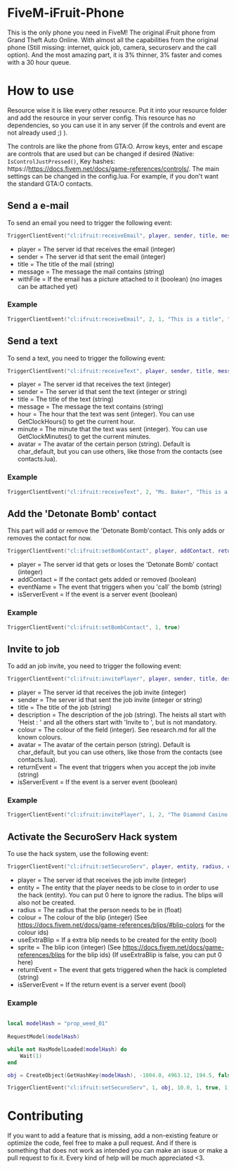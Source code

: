 # FiveM-iFruit-Phone

This is the only phone you need in FiveM! The original iFruit phone from Grand Theft Auto Online. With almost all the capabilities from the original phone (Still missing: internet, quick job, camera, securoserv and the call option). And the most amazing part, it is 3% thinner, 3% faster and comes with a 30 hour queue.

# How to use

Resource wise it is like every other resource. Put it into your resource folder and add the resource in your server config. This resource has no dependencies, so you can use it in any server (if the controls and event are not already used ;) ).

The controls are like the phone from GTA:O. Arrow keys, enter and escape are controls that are used but can be changed if desired (Native: `IsControlJustPressed()`, Key hashes: https://https://docs.fivem.net/docs/game-references/controls/. 
The main settings can be changed in the config.lua. For example, if you don't want the standard GTA:O contacts.

## Send a e-mail

To send an email you need to trigger the following event:

```lua
TriggerClientEvent("cl:ifruit:receiveEmail", player, sender, title, message, withFile) -- or TriggerEvent if you are triggering it client-sided (remove the player parameter)
``` 

- player = The server id that receives the email (integer)
- sender = The server id that sent the email (integer)
- title = The title of the mail (string)
- message = The message the mail contains (string)
- withFile = If the email has a picture attached to it (boolean) (no images can be attached yet)

### Example

```lua
TriggerClientEvent("cl:ifruit:receiveEmail", 2, 1, "This is a title", "This is the message", false)
``` 

## Send a text 

To send a text, you need to trigger the following event:

```lua
TriggerClientEvent("cl:ifruit:receiveText", player, sender, title, message, hour, minute, avatar) -- or TriggerEvent if you are triggering it client-sided (remove the player parameter)
```

- player = The server id that receives the text (integer)
- sender = The server id that sent the text (integer or string)
- title = The title of the text (string)
- message = The message the text contains (string)
- hour = The hour that the text was sent (integer). You can use GetClockHours() to get the current hour.
- minute = The minute that the text was sent (integer). You can use GetClockMinutes() to get the current minutes.
- avatar = The avatar of the certain person (string). Default is char_default, but you can use others, like those from the contacts (see contacts.lua).

### Example

```lua
TriggerClientEvent("cl:ifruit:receiveText", 2, "Ms. Baker", "This is a title", "This is a message", GetClockHours(), GetClockMinutes(), "char_casino_manager")
```

## Add the 'Detonate Bomb' contact

This part will add or remove the 'Detonate Bomb'contact. This only adds or removes the contact for now. 

```lua
TriggerClientEvent("cl:ifruit:setBombContact", player, addContact, returnEvent, isServerEvent) -- or TriggerEvent if you are triggering it client-sided (remove the player parameter)
```

- player = The server id that gets or loses the 'Detonate Bomb' contact (integer)
- addContact = If the contact gets added or removed (boolean)
- eventName = The event that triggers when you 'call' the bomb (string)
- isServerEvent = If the event is a server event (boolean)

### Example

```lua
TriggerClientEvent("cl:ifruit:setBombContact", 1, true)
```

## Invite to job 

To add an job invite, you need to trigger the following event: 

```lua
TriggerClientEvent("cl:ifruit:invitePlayer", player, sender, title, description, colour, avatar, returnEvent, isServerEvent) -- or TriggerEvent if you are triggering it client-sided (remove the player parameter)
```

- player = The server id that receives the job invite (integer)
- sender = The server id that sent the job invite (integer or string)
- title = The title of the job (string)
- description = The description of the job (string). The heists all start with 'Heist : ' and all the others start with 'Invite to ', but is not mandatory.
- colour = The colour of the field (integer). See research.md for all the known colours.
- avatar = The avatar of the certain person (string). Default is char_default, but you can use others, like those from the contacts (see contacts.lua).
- returnEvent = The event that triggers when you accept the job invite (string)
- isServerEvent = If the event is a server event (boolean)

### Example

```lua
TriggerClientEvent("cl:ifruit:invitePlayer", 1, 2, "The Diamond Casino Heist", " Heist : Diamond Casino Heist", 1, "char_lester", "myClientEvent", false)
```

## Activate the SecuroServ Hack system

To use the hack system, use the following event:

```lua
TriggerClientEvent("cl:ifruit:setSecuroServ", player, entity, radius, colour, useExtraBlip, sprite, returnEvent, isServerEvent) -- or TriggerEvent if you are triggering it client-sided (remove the player parameter)
```

- player = The server id that receives the job invite (integer)
- entity = The entity that the player needs to be close to in order to use the hack (entity). You can put 0 here to ignore the radius. The blips will also not be created. 
- radius = The radius that the person needs to be in (float)
- colour = The colour of the blip (integer) (See https://docs.fivem.net/docs/game-references/blips/#blip-colors for the colour ids)
- useExtraBlip = If a extra blip needs to be created for the entity (bool)
- sprite = The blip icon (integer) (See https://docs.fivem.net/docs/game-references/blips for the blip ids) (If useExtraBlip is false, you can put 0 here)
- returnEvent = The event that gets triggered when the hack is completed (string)
- isServerEvent = If the return event is a server event (bool)

### Example

```lua

local modelHash = "prop_weed_01"
    
RequestModel(modelHash)

while not HasModelLoaded(modelHash) do
    Wait(1)
end

obj = CreateObject(GetHashKey(modelHash), -1004.0, 4963.12, 194.5, false, false, false) -- Weed plant at the cult fort

TriggerClientEvent("cl:ifruit:setSecuroServ", 1, obj, 10.0, 1, true, 1, "myServerEvent", true)
```

# Contributing

If you want to add a feature that is missing, add a non-existing feature or optimize the code, feel free to make a pull request. And if there is something that does not work as intended you can make an issue or make a pull request to fix it. Every kind of help will be much appreciated <3.
